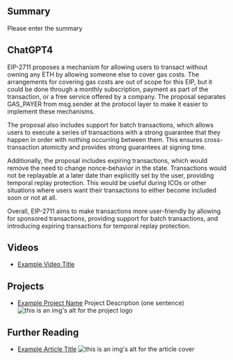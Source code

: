 ## Summary

Please enter the summary

## ChatGPT4

EIP-2711 proposes a mechanism for allowing users to transact without owning any ETH by allowing someone else to cover gas costs. The arrangements for covering gas costs are out of scope for this EIP, but it could be done through a monthly subscription, payment as part of the transaction, or a free service offered by a company. The proposal separates GAS_PAYER from msg.sender at the protocol layer to make it easier to implement these mechanisms.

The proposal also includes support for batch transactions, which allows users to execute a series of transactions with a strong guarantee that they happen in order with nothing occurring between them. This ensures cross-transaction atomicity and provides strong guarantees at signing time.

Additionally, the proposal includes expiring transactions, which would remove the need to change nonce-behavior in the state. Transactions would not be replayable at a later date than explicitly set by the user, providing temporal replay protection. This would be useful during ICOs or other situations where users want their transactions to either become included soon or not at all.

Overall, EIP-2711 aims to make transactions more user-friendly by allowing for sponsored transactions, providing support for batch transactions, and introducing expiring transactions for temporal replay protection.

## Videos

- [Example Video Title](https://www.youtube.com/watch?v=TDGq4aeevgY)

## Projects

- [Example Project Name](https://xxxx.xxx/xxxxx) Project Description (one sentence) ![this is an img's alt for the project logo](https://xxxx.xxx/project-logo.xxx)

## Further Reading

- [Example Article Title](https://xxxx.xxx/xxxxx) ![this is an img's alt for the article cover](https://xxxx.xxx/article-cover.xxx)
